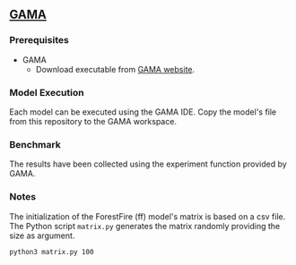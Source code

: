 ## [GAMA](https://gama-platform.org/)

### Prerequisites
- GAMA
	- Download executable from [GAMA website](https://gama-platform.org/).

### Model Execution
Each model can be executed using the GAMA IDE. Copy the model's file from this repository to the GAMA workspace.

### Benchmark
The results have been collected using the experiment function provided by GAMA. 

### Notes
The initialization of the ForestFire (ff) model's matrix is based on a csv file. The Python script `matrix.py` generates the matrix randomly providing the size as argument.

```console 
python3 matrix.py 100
```
